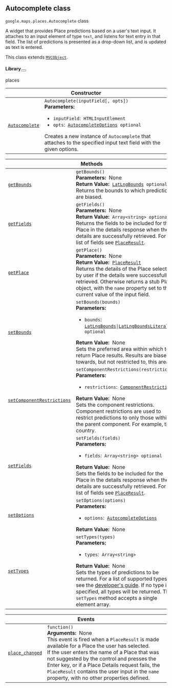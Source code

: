 
<devsite-heading text=" Autocomplete class" for="Autocomplete" level="h2" link="" toc="" back-to-top=""><h2 id="Autocomplete" is-upgraded="">Autocomplete class </h2></devsite-heading>
<p>
<code translate="no" dir="ltr"><span itemprop="path">google.maps.places</span>.<span itemprop="name">Autocomplete</span></code>
class
</p>
<p>A widget that provides Place predictions based on a user's text input. It attaches to an input element of type <code translate="no" dir="ltr">text</code>, and listens for text entry in that field. The list of predictions is presented as a drop-down list, and is updated as text is entered.</p>
<p>This class extends
<code translate="no" dir="ltr"><a href="MVCObject.md">MVCObject</a></code>.
</p>
<devsite-heading text="Library" for="library" level="h4" link=""><h4 is-upgraded="" id="library">Library<button role="button" class="devsite-heading-link button-flat material-icons" title="Copy link to this section"></button></h4></devsite-heading>
<p>places</p>
<div class="devsite-table-wrapper"><table class="constructors responsive" summary="class Autocomplete - Constructor">
<thead>
<tr><th colspan="2" id="Autocomplete.constructor">Constructor</th>
</tr></thead>
<tbody>
<tr>
<td><code translate="no" dir="ltr"><a class="secret-link" href="#Autocomplete.constructor"><span>Autocomplete</span></a></code></td>
<td><div><code translate="no" dir="ltr">Autocomplete(inputField[, opts])</code></div>
<div class="desc"><strong>Parameters:</strong>&nbsp; <ul>
<li><code translate="no" dir="ltr">inputField</code>:&nbsp; <code translate="no" dir="ltr">HTMLInputElement</code></li>
<li><code translate="no" dir="ltr">opts</code>:&nbsp; <code translate="no" dir="ltr"><a href="AutocompleteOptions.md">AutocompleteOptions</a> <span class="optional-type-annotation">optional</span></code></li>
</ul></div>
<div class="desc">Creates a new instance of <code translate="no" dir="ltr">Autocomplete</code> that attaches to the specified input text field with the given options.</div></td>
</tr>
</tbody>
</table></div>
<div class="devsite-table-wrapper"><table class="methods responsive" summary="class Autocomplete - Methods">
<thead>
<tr><th colspan="2">Methods</th>
</tr></thead>
<tbody>
<tr id="Autocomplete.getBounds">
<td itemprop="property"><code translate="no" dir="ltr"><a class="secret-link" href="#Autocomplete.getBounds"><span>getBounds</span></a></code></td>
<td><div><code translate="no" dir="ltr">getBounds()</code></div>
<div class="desc"><strong>Parameters:</strong>&nbsp; None</div>
<div class="desc"><strong>Return Value:</strong>&nbsp; <code translate="no" dir="ltr"><a href="LatLngBounds.md">LatLngBounds</a> <span class="optional-type-annotation">optional</span></code></div>
<div class="desc">Returns the bounds to which predictions are biased.</div></td>
</tr>
<tr id="Autocomplete.getFields">
<td itemprop="property"><code translate="no" dir="ltr"><a class="secret-link" href="#Autocomplete.getFields"><span>getFields</span></a></code></td>
<td><div><code translate="no" dir="ltr">getFields()</code></div>
<div class="desc"><strong>Parameters:</strong>&nbsp; None</div>
<div class="desc"><strong>Return Value:</strong>&nbsp; <code translate="no" dir="ltr">Array&lt;string&gt; <span class="optional-type-annotation">optional</span></code></div>
<div class="desc">Returns the fields to be included for the Place in the details response when the details are successfully retrieved. For a list of fields see <code translate="no" dir="ltr"><a href="PlaceResult.md">PlaceResult</a></code>.</div></td>
</tr>
<tr id="Autocomplete.getPlace">
<td itemprop="property"><code translate="no" dir="ltr"><a class="secret-link" href="#Autocomplete.getPlace"><span>getPlace</span></a></code></td>
<td><div><code translate="no" dir="ltr">getPlace()</code></div>
<div class="desc"><strong>Parameters:</strong>&nbsp; None</div>
<div class="desc"><strong>Return Value:</strong>&nbsp; <code translate="no" dir="ltr"><a href="PlaceResult.md">PlaceResult</a></code></div>
<div class="desc">Returns the details of the Place selected by user if the details were successfully retrieved. Otherwise returns a stub Place object, with the <code translate="no" dir="ltr">name</code> property set to the current value of the input field.</div></td>
</tr>
<tr id="Autocomplete.setBounds">
<td itemprop="property"><code translate="no" dir="ltr"><a class="secret-link" href="#Autocomplete.setBounds"><span>setBounds</span></a></code></td>
<td><div><code translate="no" dir="ltr">setBounds(bounds)</code></div>
<div class="desc"><strong>Parameters:</strong>&nbsp; <ul>
<li><code translate="no" dir="ltr">bounds</code>:&nbsp; <code translate="no" dir="ltr"><a href="LatLngBounds.md">LatLngBounds</a>|<a href="LatLngBoundsLiteral.md">LatLngBoundsLiteral</a> <span class="optional-type-annotation">optional</span></code></li>
</ul></div>
<div class="desc"><strong>Return Value:</strong>&nbsp; None</div>
<div class="desc">Sets the preferred area within which to return Place results. Results are biased towards, but not restricted to, this area.</div></td>
</tr>
<tr id="Autocomplete.setComponentRestrictions">
<td itemprop="property"><code translate="no" dir="ltr"><a class="secret-link" href="#Autocomplete.setComponentRestrictions"><span>setComponentRestrictions</span></a></code></td>
<td><div><code translate="no" dir="ltr">setComponentRestrictions(restrictions)</code></div>
<div class="desc"><strong>Parameters:</strong>&nbsp; <ul>
<li><code translate="no" dir="ltr">restrictions</code>:&nbsp; <code translate="no" dir="ltr"><a href="ComponentRestrictions.md">ComponentRestrictions</a></code></li>
</ul></div>
<div class="desc"><strong>Return Value:</strong>&nbsp; None</div>
<div class="desc">Sets the component restrictions. Component restrictions are used to restrict predictions to only those within the parent component. For example, the country.</div></td>
</tr>
<tr id="Autocomplete.setFields">
<td itemprop="property"><code translate="no" dir="ltr"><a class="secret-link" href="#Autocomplete.setFields"><span>setFields</span></a></code></td>
<td><div><code translate="no" dir="ltr">setFields(fields)</code></div>
<div class="desc"><strong>Parameters:</strong>&nbsp; <ul>
<li><code translate="no" dir="ltr">fields</code>:&nbsp; <code translate="no" dir="ltr">Array&lt;string&gt; <span class="optional-type-annotation">optional</span></code></li>
</ul></div>
<div class="desc"><strong>Return Value:</strong>&nbsp; None</div>
<div class="desc">Sets the fields to be included for the Place in the details response when the details are successfully retrieved. For a list of fields see <code translate="no" dir="ltr"><a href="PlaceResult.md">PlaceResult</a></code>.</div></td>
</tr>
<tr id="Autocomplete.setOptions">
<td itemprop="property"><code translate="no" dir="ltr"><a class="secret-link" href="#Autocomplete.setOptions"><span>setOptions</span></a></code></td>
<td><div><code translate="no" dir="ltr">setOptions(options)</code></div>
<div class="desc"><strong>Parameters:</strong>&nbsp; <ul>
<li><code translate="no" dir="ltr">options</code>:&nbsp; <code translate="no" dir="ltr"><a href="AutocompleteOptions.md">AutocompleteOptions</a></code></li>
</ul></div>
<div class="desc"><strong>Return Value:</strong>&nbsp; None</div>
<div class="desc"></div></td>
</tr>
<tr id="Autocomplete.setTypes">
<td itemprop="property"><code translate="no" dir="ltr"><a class="secret-link" href="#Autocomplete.setTypes"><span>setTypes</span></a></code></td>
<td><div><code translate="no" dir="ltr">setTypes(types)</code></div>
<div class="desc"><strong>Parameters:</strong>&nbsp; <ul>
<li><code translate="no" dir="ltr">types</code>:&nbsp; <code translate="no" dir="ltr">Array&lt;string&gt;</code></li>
</ul></div>
<div class="desc"><strong>Return Value:</strong>&nbsp; None</div>
<div class="desc">Sets the types of predictions to be returned. For a list of supported types, see the <a href="https://developers.google.com/places/supported_types#table3"> developer's guide</a>. If no type is specified, all types will be returned. The <code translate="no" dir="ltr">setTypes</code> method accepts a single element array.</div></td>
</tr>
</tbody>
</table></div>
<div class="devsite-table-wrapper"><table class="details responsive" summary="class Autocomplete - Events">
<thead>
<tr><th colspan="2">Events</th>
</tr></thead>
<tbody>
<tr id="Autocomplete.place_changed">
<td itemprop="property"><code translate="no" dir="ltr"><a class="secret-link" href="#Autocomplete.place_changed"><span>place_changed</span></a></code></td>
<td><div><code translate="no" dir="ltr">function()</code></div>
<div class="desc"><strong>Arguments:</strong>&nbsp; None</div>
<div class="desc">This event is fired when a <code translate="no" dir="ltr">PlaceResult</code> is made available for a Place the user has selected. <br>If the user enters the name of a Place that was not suggested by the control and presses the Enter key, or if a Place Details request fails, the <code translate="no" dir="ltr">PlaceResult</code> contains the user input in the <code translate="no" dir="ltr">name</code> property, with no other properties defined.</div></td>
</tr>
</tbody>
</table></div>
<script src="replace_links.js"></script>
